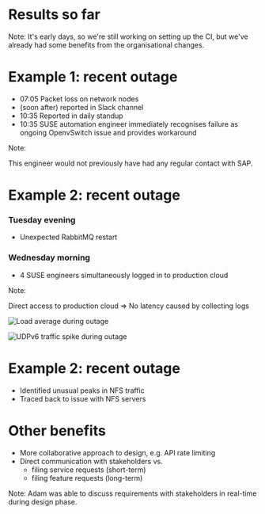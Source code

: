 <!-- .slide: data-state="section-break" id="results" data-timing="5" -->
# Results so far

Note:
It's early days, so we're still working on setting up the CI,
but we've already had some benefits from the organisational changes.


<!-- .slide: data-state="normal" id="recent-outage-1" data-menu-title="Example 1" data-timing="120" -->
# Example 1: recent outage

*   <!-- .element: class="fragment fg-bright-red" -->
    07:05 Packet loss on network nodes
*   <!-- .element: class="fragment" -->
    (soon after) reported in Slack channel
*   <!-- .element: class="fragment" -->
    10:35 Reported in daily standup
*   <!-- .element: class="fragment" -->
    10:35 SUSE automation engineer immediately recognises
    failure as ongoing OpenvSwitch issue
    and provides workaround

Note:

This engineer would not previously have had any regular contact with
SAP.


<!-- .slide: data-state="normal" id="recent-outage-2" data-menu-title="Example 2" data-timing="120" -->
# Example 2: recent outage

### Tuesday evening

*   Unexpected RabbitMQ restart

### Wednesday morning

*   4 SUSE engineers simultaneously logged in to production
    cloud

Note:

Direct access to production cloud => No latency caused by collecting
logs


<!-- .slide: data-state="blank-slide" class="full-screen" id="recent-outage-2-graph" data-menu-title="Load average graphs" data-timing="120" -->
<img data-src="images/outage-load-avg.png"
     alt="Load average during outage" />


<!-- .slide: data-state="blank-slide" class="full-screen" id="recent-outage-2-graph-2" data-menu-title="Load average graphs" data-timing="120" -->
<img data-src="images/outage-UDPv6.png"
     alt="UDPv6 traffic spike during outage" />


<!-- .slide: data-state="normal" id="recent-outage-2-rca" data-menu-title="RCA" data-timing="120" -->
# Example 2: recent outage

*   Identified unusual peaks in NFS traffic
*   Traced back to issue with NFS servers


<!-- .slide: data-state="normal" id="other-benefits" data-menu-title="RCA" data-timing="120" -->
# Other benefits

*   <!-- .element: class="fragment" -->
    More collaborative approach to design, e.g. API rate limiting
*   <!-- .element: class="fragment" -->
    Direct communication with stakeholders vs.
    *   filing service requests (short-term)
    *   filing feature requests (long-term)

Note:
Adam was able to discuss requirements with stakeholders
in real-time during design phase.
